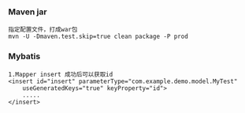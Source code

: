 ### Maven jar
	
	指定配置文件，打成war包
	mvn -U -Dmaven.test.skip=true clean package -P prod

### Mybatis
    1.Mapper insert 成功后可以获取id
    <insert id="insert" parameterType="com.example.demo.model.MyTest" 
        useGeneratedKeys="true" keyProperty="id">
        .....
    </insert>
    
    